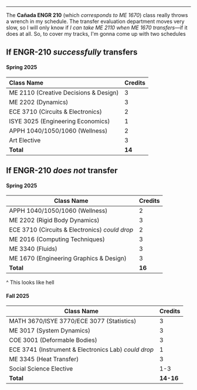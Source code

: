 --- 

The **Cañada ENGR 210** (which *corresponds to ME 1670*) class really throws a wrench in my schedule. The transfer evaluation department moves very slow, so I will only know if *I can take ME 2110 when ME 1670 transfers*—if it does at all. So, to cover my tracks, I'm gonna come up with two schedules

## If ENGR-210 *successfully* transfers

#### Spring 2025

| Class Name                            | Credits |
|:------------------------------------- | ------- |
| ME 2110 (Creative Decisions & Design) | 3       |
| ME 2202 (Dynamics)                    | 3       |
| ECE 3710 (Circuits & Electronics)     | 2       |
| ISYE 3025 (Engineering Economics)     | 1       |
| APPH 1040/1050/1060 (Wellness)        | 2       |
| Art Elective                          | 3       |
| **Total**                             | **14**  |


## If ENGR-210 *does not* transfer

#### Spring 2025

| Class Name                                     | Credits |
| ---------------------------------------------- | ------- |
| APPH 1040/1050/1060 (Wellness)                 | 2       |
| ME 2202 (Rigid Body Dynamics)                  | 3       |
| ECE 3710 (Circuits & Electronics) *could drop* | 2       |
| ME 2016 (Computing Techniques)                 | 3       |
| ME 3340 (Fluids)                               | 3       |
| ME 1670 (Engineering Graphics & Design)        | 3       |
| **Total**                                      | **16**  |
^ This looks like hell 

#### Fall 2025

| Class Name                                           | Credits   |
| ---------------------------------------------------- | --------- |
| MATH 3670/ISYE 3770/ECE 3077 (Statistics)            | 3         |
| ME 3017 (System Dynamics)                            | 3         |
| COE 3001 (Deformable Bodies)                         | 3         |
| ECE 3741 (Instrument & Electronics Lab) *could drop* | 1         |
| ME 3345 (Heat Transfer)                              | 3         |
| Social Science Elective                              | 1-3       |
| **Total**                                            | **14-16** |

